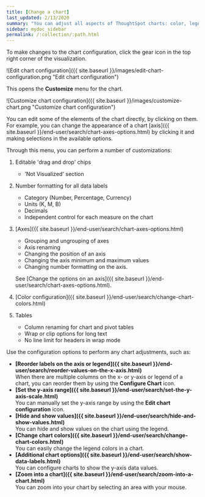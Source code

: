 ```yaml
---
title: [Change a chart]
last_updated: 2/13/2020
summary: "You can adjust all aspects of ThoughtSpot charts: color, legends, axis, number format, and many more."
sidebar: mydoc_sidebar
permalink: /:collection/:path.html
---
```

To make changes to the chart configuration, click the gear icon in the top right corner of the visualization.

![Edit chart configuration]({{ site.baseurl }}/images/edit-chart-configuration.png "Edit chart configuration")

 <!--![]({{ site.baseurl }}/images/configure_chart_icons.png "Configure chart icons")-->

This opens the **Customize** menu for the chart.

![Customize chart configuration]({{ site.baseurl }}/images/customize-chart.png "Customize chart configuration")

You can edit some of the elements of the chart directly, by clicking on them. For example, you can change the appearance of a chart [axis]({{ site.baseurl }}/end-user/search/chart-axes-options.html) by clicking it and making selections in the available options.

Through this menu, you can perform a number of customizations:

1. Editable 'drag and drop' chips
   * 'Not Visualized' section

2. Number formatting for all data labels
   * Category (Number, Percentage, Currency)
   * Units (K, M, B)
   * Decimals
   * Independent control for each measure on the chart

3. [Axes]({{ site.baseurl }}/end-user/search/chart-axes-options.html)
   * Grouping and ungrouping of axes
   * Axis renaming
   * Changing the position of an axis
   * Changing the axis minimum and maximum values
   * Changing number formatting on the axis.

   See [Change the options on an axis]({{ site.baseurl }}/end-user/search/chart-axes-options.html).

4. [Color configuration]({{ site.baseurl }}/end-user/search/change-chart-colors.html)

5. Tables
   * Column renaming for chart and pivot tables
   * Wrap or clip options for long text
   * No line limit for headers in wrap mode

Use the configuration options to perform any chart adjustments, such as:

-   **[Reorder labels on the axis or legend]({{ site.baseurl }}/end-user/search/reorder-values-on-the-x-axis.html)**  
When there are multiple columns on the x- or y-axis or legend of a chart, you can reorder them by using the **Configure Chart** icon.
-   **[Set the y-axis range]({{ site.baseurl }}/end-user/search/set-the-y-axis-scale.html)**  
You can manually set the y-axis range by using the **Edit chart configuration** icon.
-   **[Hide and show values]({{ site.baseurl }}/end-user/search/hide-and-show-values.html)**  
You can hide and show values on the chart using the legend.
-   **[Change chart colors]({{ site.baseurl }}/end-user/search/change-chart-colors.html)**  
You can easily change the legend colors in a chart.
-   **[Additional chart options]({{ site.baseurl }}/end-user/search/show-data-labels.html)**  
You can configure charts to show the y-axis data values.
-   **[Zoom into a chart]({{ site.baseurl }}/end-user/search/zoom-into-a-chart.html)**  
You can zoom into your chart by selecting an area with your mouse.
